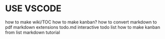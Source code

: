 # USE VSCODE

how to make wiki/TOC
how to make kanban?
how to convert markdown to pdf
markdown extensions
todo.md
interactive todo list
how to make kanban from list
markdown tutorial